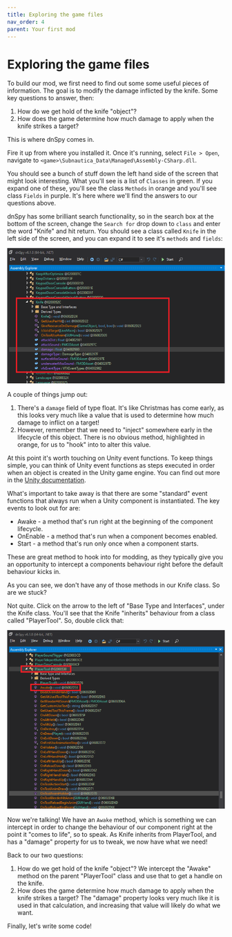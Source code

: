 ```yaml
---
title: Exploring the game files
nav_order: 4
parent: Your first mod
---
```


# Exploring the game files

To build our mod, we first need to find out some some useful pieces of information. The goal is to modify the damage inflicted by the knife. Some key questions to answer, then:

1. How do we get hold of the knife "object"?
2. How does the game determine how much damage to apply when the knife strikes a target?

This is where dnSpy comes in.

Fire it up from where you installed it. Once it's running, select `File > Open`, navigate to `<game>\Subnautica_Data\Managed\Assembly-CSharp.dll`.

You should see a bunch of stuff down the left hand side of the screen that might look interesting. What you'll see is a list of `Classes` in green. If you expand one of these, you'll see the class `Methods` in orange and you'll see class `Fields` in purple. It's here where we'll find the answers to our questions above.

dnSpy has some brilliant search functionality, so in the search box at the bottom of the screen, change the `Search for` drop down to `class` and enter the word "Knife" and hit return. You should see a class called `Knife` in the left side of the screen, and you can expand it to see it's `methods` and `fields`:

![](./media/knifeclassresults.png)

A couple of things jump out:

1. There's a `damage` field of type float. It's like Christmas has come early, as this looks very much like a value that is used to determine how much damage to inflict on a target!
1. However, remember that we need to "inject" somewhere early in the lifecycle of this object. There is no obvious method, highlighted in orange, for us to "hook" into to alter this value.

At this point it's worth touching on Unity event functions. To keep things simple, you can think of Unity event functions as steps executed in order when an object is created in the Unity game engine. You can find out more in the [Unity documentation](https://docs.unity3d.com/Manual/ExecutionOrder.html).

What's important to take away is that there are some "standard" event functions that always run when a Unity component is instantiated. The key events to look out for are:

- Awake - a method that's run right at the beginning of the component lifecycle.
- OnEnable - a method that's run when a component becomes enabled.
- Start - a method that's run only once when a component starts.

These are great method to hook into for modding, as they typically give you an opportunity to intercept a components behaviour right before the default behaviour kicks in.

As you can see, we don't have any of those methods in our Knife class. So are we stuck?

Not quite. Click on the arrow to the left of "Base Type and Interfaces", under the Knife class. You'll see that the Knife "inherits" behaviour from a class called "PlayerTool". So, double click that:

![](.\media\playertoolresult.png)

Now we're talking! We have an `Awake` method, which is something we can intercept in order to change the behaviour of our component right at the point it "comes to life", so to speak. As Knife inherits from PlayerTool, and has a "damage" property for us to tweak, we now have what we need!

Back to our two questions:

1. How do we get hold of the knife "object"? We intercept the "Awake" method on the parent "PlayerTool" class and use that to get a handle on the knife.
2. How does the game determine how much damage to apply when the knife strikes a target? The "damage" property looks very much like it is used in that calculation, and increasing that value will likely do what we want.

Finally, let's write some code!
